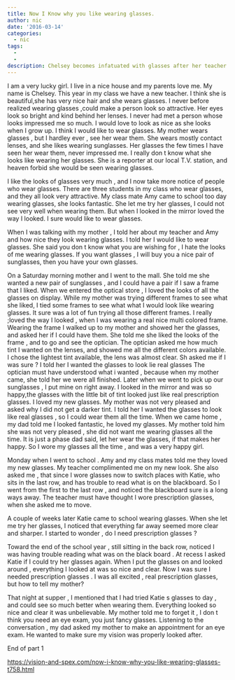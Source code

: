 ```yaml
---
title: Now I Know why you like wearing glasses.
author: nic
date: '2016-03-14'
categories:
  - nic
tags:
  - 
  - 
description: Chelsey becomes infatuated with glasses after her teacher and classmates wear them, leading her to get her own.
---
```

I am  a very lucky girl.
I live in a nice house and my parents love me.
My name is Chelsey.
This year in my class we have a new teacher. 
I think she is beautiful,she has very nice hair and she wears glasses.
I never before realized wearing glasses ,could make a person look so attractive.
Her eyes look so bright and kind behind her lenses.
I never had met a person whose looks impressed me so much.
I would love to look as nice as she looks when I grow up.
I think I would like to wear glasses.
My mother wears glasses , but I hardley ever , see her wear them.
She wears mostly contact lenses, and she likes wearing sunglasses.
Her glasses the few times I have seen her wear them, never impressed me.
I really don t know what she looks like wearing her glasses.
She is a reporter at our local T.V. station, and heaven forbid she would be seen wearing glasses.

I like the looks of glasses very much , and I now take more notice of people who  wear glasses.
There are three students in my class who wear glasses, and they all look very attractive.
My class mate Amy came to school too day wearing glasses, she looks fantastic.
She let me try her glasses, I could not see very well when wearing them.
But when I looked in the mirror loved the way I looked.
I sure would like to wear glasses.

When I was talking with my mother , I told her about my teacher and Amy and how nice they look wearing glasses.
I told her I would like to wear glasses.
She said you don t know what you are wishing for ,
I hate the looks of me wearing glasses.
If you want glasses , I will buy you a nice pair of sunglasses, then you have your own glasses.

On a Saturday morning mother and I went to the mall.
She told me she wanted a new pair of sunglasses , and I could have a pair if I saw a frame that I liked.
When we  entered the optical store , I loved the looks of all the glasses on display.
While my mother was trying different frames to see what she liked,
I tied some frames to see what what I would look like wearing glasses.
It sure was a lot of fun trying all those different frames.
I really ;loved the way I looked , when I was wearing a real nice multi colored frame.
Wearing the frame I walked up to my mother and showed her the glasses, and asked her if I could have them.
She told me she liked the looks of the frame , and to go and see the optician.
The optician asked me how much tint I wanted on the lenses, and showed me all the different colors available.
I chose the lightest tint available, the lens was almost clear.
Sh asked me if I was sure ?
I told her I wanted the glasses to look lie real glasses
The optician must have understood what i wanted , because when my mother came, she told her we were all finished.
Later when we went to pick up our sunglasses , I put mine on right away.
I looked in the mirror and was so happy,the glasses with the little bit of tint looked just like real prescription glasses.
I loved my new glasses.
My mother was not very pleased and asked why I did not get a darker tint.
I told her I wanted the glasses to look like real glasses , so I could wear them all the time.
When we came home , my dad told me I looked fantastic, he loved my glasses.
My mother told him she was not very pleased , she did not want me wearing glasses all the time.
It is just a phase dad said, let her wear the glasses, if that makes  her happy.
So I wore my glasses all the time , and was a very happy girl.

Monday when I went to school . Amy and my class mates told me they loved my new glasses.
My teacher complimented me on my new look.
She also asked me , that since I wore glasses now to switch places with Katie,
who sits in the last row, and has trouble to read what is on the blackboard.
So I went from the first to the last row , and noticed the blackboard sure is a long ways away.
The teacher must have thought I wore prescription glasses, when she asked me to move.


A couple of weeks later Katie came to school wearing glasses.
When she let me try her glasses, I noticed that everything far away seemed more clear and sharper.
I started to wonder , do I need prescription glasses ?

Toward the end of the school year , still sitting in the back row, noticed I was having trouble  reading what was on the black board .
At recess I asked Katie if I could try her glasses again.
When I put the glasses on and looked around , everything I looked at was so nice and clear.
Now I was sure I needed prescription glasses .
I was all excited , real prescription glasses, but how to tell my mother?

That night at supper , I mentioned that I had tried Katie s glasses to day , and could see so much better when wearing them.
Everything looked so nice and clear it was unbelievable.
My mother told me to forget it , I don t think you need an eye exam, you just fancy glasses.
Listening to the conversation , my dad asked my mother to make an appointment for an eye exam.
He wanted to make sure my vision was properly looked after.

End of part 1

https://vision-and-spex.com/now-i-know-why-you-like-wearing-glasses-t758.html